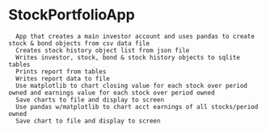 # StockPortfolioApp
      App that creates a main investor account and uses pandas to create stock & bond objects from csv data file
      Creates stock history object list from json file
      Writes investor, stock, bond & stock history objects to sqlite tables
      Prints report from tables
      Writes report data to file
      Use matplotlib to chart closing value for each stock over period owned and earnings value for each stock over period owned
      Save charts to file and display to screen
      Use pandas w/matplotlib to chart acct earnings of all stocks/period owned
      Save chart to file and display to screen
